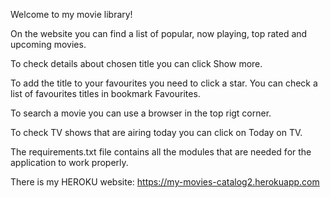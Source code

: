 Welcome to my movie library!

On the website you can find a list of popular, now playing, top rated and upcoming movies.

To check details about chosen title you can click Show more.

To add the title to your favourites you need to click a star. You can check a list of favourites titles in bookmark Favourites. 

To search a movie you can use a browser in the top rigt corner.

To check TV shows that are airing today you can click on Today on TV.

The requirements.txt file contains all the modules that are needed for the application to work properly.

There is my HEROKU website: https://my-movies-catalog2.herokuapp.com

